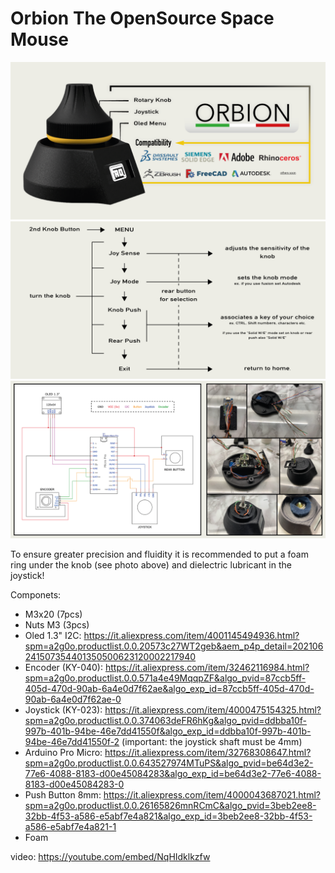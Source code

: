 # Orbion The OpenSource Space Mouse

![](IMG/display.png)
![](IMG/Orbiter_menu_SCH.png)
![](IMG/home_ele_sch.png)

To ensure greater precision and fluidity it is recommended to put a foam ring under the knob (see photo above) and dielectric lubricant in the joystick!

Componets:
- M3x20 (7pcs)
- Nuts M3 (3pcs)
- Oled 1.3" I2C: 
https://it.aliexpress.com/item/4001145494936.html?spm=a2g0o.productlist.0.0.20573c27WT2geb&aem_p4p_detail=202106241507354401350500623120002217940
- Encoder (KY-040): 
https://it.aliexpress.com/item/32462116984.html?spm=a2g0o.productlist.0.0.571a4e49MqqpZF&algo_pvid=87ccb5ff-405d-470d-90ab-6a4e0d7f62ae&algo_exp_id=87ccb5ff-405d-470d-90ab-6a4e0d7f62ae-0
- Joystick (KY-023): 
https://it.aliexpress.com/item/4000475154325.html?spm=a2g0o.productlist.0.0.374063deFR6hKg&algo_pvid=ddbba10f-997b-401b-94be-46e7dd41550f&algo_exp_id=ddbba10f-997b-401b-94be-46e7dd41550f-2 (important: the joystick shaft must be 4mm)
- Arduino Pro Micro:
https://it.aliexpress.com/item/32768308647.html?spm=a2g0o.productlist.0.0.643527974MTuPS&algo_pvid=be64d3e2-77e6-4088-8183-d00e45084283&algo_exp_id=be64d3e2-77e6-4088-8183-d00e45084283-0
- Push Button 8mm:
https://it.aliexpress.com/item/4000043687021.html?spm=a2g0o.productlist.0.0.26165826mnRCmC&algo_pvid=3beb2ee8-32bb-4f53-a586-e5abf7e4a821&algo_exp_id=3beb2ee8-32bb-4f53-a586-e5abf7e4a821-1
- Foam

video: https://youtube.com/embed/NqHIdklkzfw
